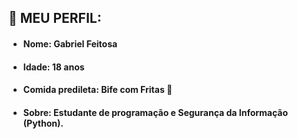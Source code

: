 ## 👤 MEU PERFIL:
- #### Nome: Gabriel Feitosa
- #### Idade: 18 anos
- #### Comida predileta: Bife com Fritas 🥩
- #### Sobre: Estudante de programação e Segurança da Informação (Python).